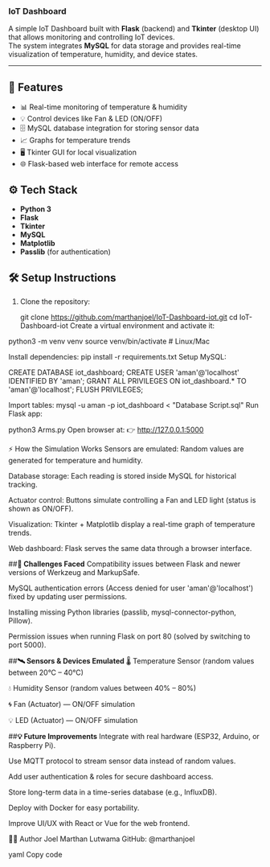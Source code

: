 ### **IoT Dashboard**

A simple IoT Dashboard built with **Flask** (backend) and **Tkinter** (desktop UI) that allows monitoring and controlling IoT devices.  
The system integrates **MySQL** for data storage and provides real-time visualization of temperature, humidity, and device states.

---

## **🚀 Features**
- 📊 Real-time monitoring of temperature & humidity  
- 💡 Control devices like Fan & LED (ON/OFF)  
- 🗄️ MySQL database integration for storing sensor data  
- 📈 Graphs for temperature trends  
- 🖥️ Tkinter GUI for local visualization  
- 🌐 Flask-based web interface for remote access  




## **⚙️ Tech Stack**
- **Python 3**  
- **Flask**  
- **Tkinter**  
- **MySQL**  
- **Matplotlib**  
- **Passlib** (for authentication)  




## **🛠️ Setup Instructions**
1. Clone the repository:

   git clone https://github.com/marthanjoel/IoT-Dashboard-iot.git
   cd IoT-Dashboard-iot
Create a virtual environment and activate it:

python3 -m venv venv
source venv/bin/activate   # Linux/Mac

Install dependencies:
pip install -r requirements.txt
Setup MySQL:

CREATE DATABASE iot_dashboard;
CREATE USER 'aman'@'localhost' IDENTIFIED BY 'aman';
GRANT ALL PRIVILEGES ON iot_dashboard.* TO 'aman'@'localhost';
FLUSH PRIVILEGES;

Import tables:
mysql -u aman -p iot_dashboard < "Database Script.sql"
Run Flask app:

python3 Arms.py
Open browser at:
👉 http://127.0.0.1:5000

⚡ How the Simulation Works
Sensors are emulated: Random values are generated for temperature and humidity.

Database storage: Each reading is stored inside MySQL for historical tracking.

Actuator control: Buttons simulate controlling a Fan and LED light (status is shown as ON/OFF).

Visualization: Tkinter + Matplotlib display a real-time graph of temperature trends.

Web dashboard: Flask serves the same data through a browser interface.



##**🔧 Challenges Faced**
Compatibility issues between Flask and newer versions of Werkzeug and MarkupSafe.

MySQL authentication errors (Access denied for user 'aman'@'localhost') fixed by updating user permissions.

Installing missing Python libraries (passlib, mysql-connector-python, Pillow).

Permission issues when running Flask on port 80 (solved by switching to port 5000).



##**🛰️ Sensors & Devices Emulated**
🌡️ Temperature Sensor (random values between 20°C – 40°C)

💧 Humidity Sensor (random values between 40% – 80%)

🌀 Fan (Actuator) — ON/OFF simulation

💡 LED (Actuator) — ON/OFF simulation



##**💡 Future Improvements**
Integrate with real hardware (ESP32, Arduino, or Raspberry Pi).

Use MQTT protocol to stream sensor data instead of random values.

Add user authentication & roles for secure dashboard access.

Store long-term data in a time-series database (e.g., InfluxDB).

Deploy with Docker for easy portability.

Improve UI/UX with React or Vue for the web frontend.

👨‍💻 Author
Joel Marthan Lutwama
GitHub: @marthanjoel

yaml
Copy code
